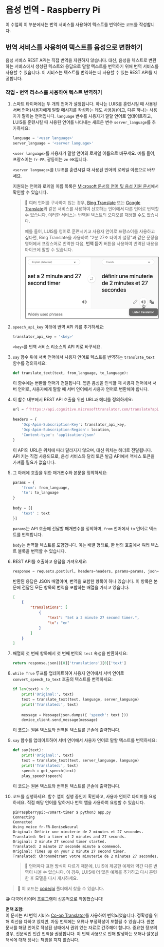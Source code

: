 <!--
CO_OP_TRANSLATOR_METADATA:
{
  "original_hash": "bbb5aa34221fe129dd3ce4d9ec33831a",
  "translation_date": "2025-08-24T23:55:29+00:00",
  "source_file": "6-consumer/lessons/4-multiple-language-support/pi-translate-speech.md",
  "language_code": "ko"
}
-->
# 음성 번역 - Raspberry Pi

이 수업의 이 부분에서는 번역 서비스를 사용하여 텍스트를 번역하는 코드를 작성합니다.

## 번역 서비스를 사용하여 텍스트를 음성으로 변환하기

음성 서비스 REST API는 직접 번역을 지원하지 않습니다. 대신, 음성을 텍스트로 변환하는 서비스에서 생성된 텍스트와 응답으로 말할 텍스트를 번역하기 위해 번역 서비스를 사용할 수 있습니다. 이 서비스는 텍스트를 번역하는 데 사용할 수 있는 REST API를 제공합니다.

### 작업 - 번역 리소스를 사용하여 텍스트 번역하기

1. 스마트 타이머에는 두 개의 언어가 설정됩니다. 하나는 LUIS를 훈련시킬 때 사용된 서버 언어(사용자에게 말할 메시지를 작성하는 데도 사용됨)이고, 다른 하나는 사용자가 말하는 언어입니다. `language` 변수를 사용자가 말할 언어로 업데이트하고, LUIS를 훈련시킬 때 사용된 언어를 나타내는 새로운 변수 `server_language`를 추가하세요:

    ```python
    language = '<user language>'
    server_language = '<server language>'
    ```

    `<user language>`를 사용자가 말할 언어의 로케일 이름으로 바꾸세요. 예를 들어, 프랑스어는 `fr-FR`, 광둥어는 `zn-HK`입니다.

    `<server language>`를 LUIS를 훈련시킬 때 사용된 언어의 로케일 이름으로 바꾸세요.

    지원되는 언어와 로케일 이름 목록은 [Microsoft 문서의 언어 및 음성 지원 문서](https://docs.microsoft.com/azure/cognitive-services/speech-service/language-support?WT.mc_id=academic-17441-jabenn#speech-to-text)에서 확인할 수 있습니다.

    > 💁 여러 언어를 구사하지 않는 경우, [Bing Translate](https://www.bing.com/translator) 또는 [Google Translate](https://translate.google.com)와 같은 서비스를 사용하여 선호하는 언어에서 다른 언어로 번역할 수 있습니다. 이러한 서비스는 번역된 텍스트의 오디오를 재생할 수도 있습니다.
    >
    > 예를 들어, LUIS를 영어로 훈련시키고 사용자 언어로 프랑스어를 사용하고 싶다면, Bing Translate을 사용하여 "2분 27초 타이머 설정"과 같은 문장을 영어에서 프랑스어로 번역한 다음, **번역 듣기** 버튼을 사용하여 번역된 내용을 마이크에 말할 수 있습니다.
    >
    > ![Bing Translate의 번역 듣기 버튼](../../../../../translated_images/bing-translate.348aa796d6efe2a92f41ea74a5cf42bb4c63d6faaa08e7f46924e072a35daa48.ko.png)

1. `speech_api_key` 아래에 번역 API 키를 추가하세요:

    ```python
    translator_api_key = '<key>'
    ```

    `<key>`를 번역 서비스 리소스의 API 키로 바꾸세요.

1. `say` 함수 위에 서버 언어에서 사용자 언어로 텍스트를 번역하는 `translate_text` 함수를 정의하세요:

    ```python
    def translate_text(text, from_language, to_language):
    ```

    이 함수에는 변환할 언어가 전달됩니다. 앱은 음성을 인식할 때 사용자 언어에서 서버 언어로, 사용자에게 말할 때 서버 언어에서 사용자 언어로 변환해야 합니다.

1. 이 함수 내부에서 REST API 호출을 위한 URL과 헤더를 정의하세요:

    ```python
    url = f'https://api.cognitive.microsofttranslator.com/translate?api-version=3.0'

    headers = {
        'Ocp-Apim-Subscription-Key': translator_api_key,
        'Ocp-Apim-Subscription-Region': location,
        'Content-type': 'application/json'
    }
    ```

    이 API의 URL은 위치에 따라 달라지지 않으며, 대신 위치는 헤더로 전달됩니다. API 키는 직접 사용되므로, 음성 서비스와 달리 토큰 발급 API에서 액세스 토큰을 가져올 필요가 없습니다.

1. 그 아래에 호출을 위한 매개변수와 본문을 정의하세요:

    ```python
    params = {
        'from': from_language,
        'to': to_language
    }

    body = [{
        'text' : text
    }]
    ```

    `params`는 API 호출에 전달할 매개변수를 정의하며, `from` 언어에서 `to` 언어로 텍스트를 번역합니다.

    `body`는 번역할 텍스트를 포함합니다. 이는 배열 형태로, 한 번의 호출에서 여러 텍스트 블록을 번역할 수 있습니다.

1. REST API를 호출하고 응답을 가져오세요:

    ```python
    response = requests.post(url, headers=headers, params=params, json=body)
    ```

    반환된 응답은 JSON 배열이며, 번역을 포함한 항목이 하나 있습니다. 이 항목은 본문에 전달된 모든 항목의 번역을 포함하는 배열을 가지고 있습니다.

    ```json
    [
        {
            "translations": [
                {
                    "text": "Set a 2 minute 27 second timer.",
                    "to": "en"
                }
            ]
        }
    ]
    ```

1. 배열의 첫 번째 항목에서 첫 번째 번역의 `test` 속성을 반환하세요:

    ```python
    return response.json()[0]['translations'][0]['text']
    ```

1. `while True` 루프를 업데이트하여 사용자 언어에서 서버 언어로 `convert_speech_to_text` 호출의 텍스트를 번역하세요:

    ```python
    if len(text) > 0:
        print('Original:', text)
        text = translate_text(text, language, server_language)
        print('Translated:', text)

        message = Message(json.dumps({ 'speech': text }))
        device_client.send_message(message)
    ```

    이 코드는 원본 텍스트와 번역된 텍스트를 콘솔에 출력합니다.

1. `say` 함수를 업데이트하여 서버 언어에서 사용자 언어로 말할 텍스트를 번역하세요:

    ```python
    def say(text):
        print('Original:', text)
        text = translate_text(text, server_language, language)
        print('Translated:', text)
        speech = get_speech(text)
        play_speech(speech)
    ```

    이 코드는 원본 텍스트와 번역된 텍스트를 콘솔에 출력합니다.

1. 코드를 실행하세요. 함수 앱이 실행 중인지 확인하고, 사용자 언어로 타이머를 요청하세요. 직접 해당 언어를 말하거나 번역 앱을 사용하여 요청할 수 있습니다.

    ```output
    pi@raspberrypi:~/smart-timer $ python3 app.py
    Connecting
    Connected
    Using voice fr-FR-DeniseNeural
    Original: Définir une minuterie de 2 minutes et 27 secondes.
    Translated: Set a timer of 2 minutes and 27 seconds.
    Original: 2 minute 27 second timer started.
    Translated: 2 minute 27 seconde minute a commencé.
    Original: Times up on your 2 minute 27 second timer.
    Translated: Chronométrant votre minuterie de 2 minutes 27 secondes.
    ```

    > 💁 언어마다 표현 방식이 다르기 때문에, LUIS에 제공한 예제와 약간 다른 번역이 나올 수 있습니다. 이 경우, LUIS에 더 많은 예제를 추가하고 다시 훈련한 후 모델을 다시 게시하세요.

> 💁 이 코드는 [code/pi](../../../../../6-consumer/lessons/4-multiple-language-support/code/pi) 폴더에서 찾을 수 있습니다.

😀 다국어 타이머 프로그램이 성공적으로 작동했습니다!

**면책 조항**:  
이 문서는 AI 번역 서비스 [Co-op Translator](https://github.com/Azure/co-op-translator)를 사용하여 번역되었습니다. 정확성을 위해 최선을 다하고 있지만, 자동 번역에는 오류나 부정확성이 포함될 수 있습니다. 원본 문서를 해당 언어로 작성된 상태에서 권위 있는 자료로 간주해야 합니다. 중요한 정보의 경우, 전문적인 인간 번역을 권장합니다. 이 번역 사용으로 인해 발생하는 오해나 잘못된 해석에 대해 당사는 책임을 지지 않습니다.